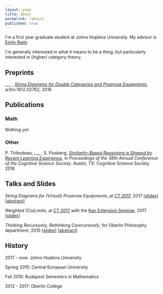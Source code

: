 ```yaml
---
layout: page
title: About
permalink: /about/
published: true
---
```


I'm a first year graduate student at Johns Hopkins University. My advisor is [Emily Riehl](http://www.math.jhu.edu/~eriehl/). 

I'm generally interested in what it means to be a _thing_, but particularly interested in (higher) category theory. 

## Preprints

\_\_\_ , _[String Diagrams for Double Categories and Proarrow Equipments](https://arxiv.org/abs/1612.02762)_, arXiv:1612.02762, 2016

## Publications

### Math

_Nothing yet._

### Other

P. Thibodeau, \_\_\_ , S. Flusberg, _[Similarity-Based Reasoning is Shaped by Recent Learning Experience](http://www.stephenflusberg.com/uploads/2/6/9/4/26942597/2016_thibodeau_myers_flusberg.pdf)_, in _Proceedings of the 38th Annual Conference of the Cognitive Science Society_. Austin, TX: Cognitive Science Society. 2016

## Talks and Slides
_String Diagrams for (Virtual) Proarrow Equipments_, at [CT 2017](http://www.mat.uc.pt/~ct2017/), 2017 [\[slides\]](https://github.com/DavidJaz/DavidJaz.github.io/raw/master/Talks/DJaz_CT17_Strings.pdf) [\[abstract\]](https://github.com/DavidJaz/DavidJaz.github.io/raw/master/Talks/myers_d.pdf)

_Weighted (Co)Limits_, at [CT 2017](http://www.mat.uc.pt/~ct2017/) with the [Kan Extension Seminar](http://www.math.jhu.edu/~eriehl/kanII/), 2017 [\[slides\]](https://github.com/DavidJaz/DavidJaz.github.io/raw/master/Talks/CT2017_Kan_DJM.pdf)

_Thinking Recursively, Rethinking Corecursively_, for Oberlin Philosophy department, 2015 [\[slides\]](https://github.com/DavidJaz/DavidJaz.github.io/raw/master/Talks/CoRecursion.pdf) [\[abstract\]](https://github.com/DavidJaz/DavidJaz.github.io/raw/master/Talks/Corecursion%20Flyer.pdf) 

## History 

2017 - _now_: Johns Hopkins University

Spring 2015: Central European University

Fall 2015: Budapest Semesters in Mathematics

2012 - 2017: Oberlin College
